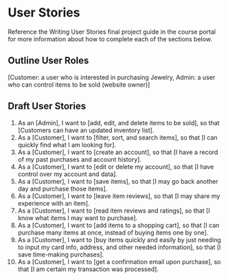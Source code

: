 # User Stories

Reference the Writing User Stories final project guide in the course portal for more information about how to complete each of the sections below.

## Outline User Roles

[Customer: a user who is interested in purchasing Jewelry,
Admin: a user who can control items to be sold (website owner)]

## Draft User Stories

1. As an [Admin], I want to [add, edit, and delete items to be sold], so that [Customers can have an updated inventory list].
2. As a [Customer], I want to [filter, sort, and search items], so that [I can quickly find what I am looking for].
3. As a [Customer], I want to [create an account], so that [I have a record of my past purchases and account history].
4. As a [Customer], I want to [edit or delete my account], so that [I have control over my account and data].
5. As a [Customer], I want to [save items], so that [I may go back another day and purchase those items].
6. As a [Customer], I want to [leave item reviews], so that [I may share my experience with an item].
7. As a [Customer], I want to [read item reviews and ratings], so that [I know what items I may want to purchase].
8. As a [Customer], I want to [add items to a shopping cart], so that [I can purchase many items at once, instead of buying items one by one].
9. As a [Customer], I want to [buy items quickly and easily by just needing to input my card info, address, and other needed information], so that [I save time-making purchases].
10. As a [Customer], I want to [get a confirmation email upon purchase], so that [I am certain my transaction was processed].
